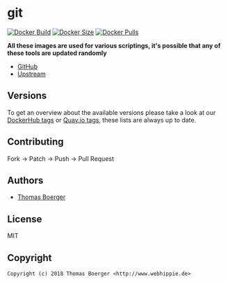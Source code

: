 # git

[![Docker Build](https://github.com/toolhippie/git/workflows/docker/badge.svg)](https://github.com/toolhippie/git/actions?query=workflow%3Adocker) [![Docker Size](https://img.shields.io/docker/image-size/toolhippie/git/latest)](https://hub.docker.com/r/toolhippie/git) [![Docker Pulls](https://img.shields.io/docker/pulls/toolhippie/git)](https://hub.docker.com/r/toolhippie/git)

**All these images are used for various scriptings, it's possible that any of these tools are updated randomly**

* [GitHub](https://github.com/toolhippie/git)
* [Upstream](https://github.com/git/git)

## Versions

To get an overview about the available versions please take a look at our [DockerHub tags](https://hub.docker.com/r/toolhippie/git/tags/) or [Quay.io tags](https://quay.io/repository/toolhippie/git?tab=tags), these lists are always up to date.

## Contributing

Fork -> Patch -> Push -> Pull Request

## Authors

* [Thomas Boerger](https://github.com/tboerger)

## License

MIT

## Copyright

```
Copyright (c) 2018 Thomas Boerger <http://www.webhippie.de>
```
